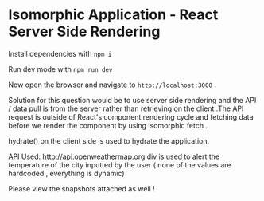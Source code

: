 # Isomorphic Application - React Server Side Rendering

Install dependencies with
```npm i```

Run dev mode with
```npm run dev```

Now open the browser and navigate to `http://localhost:3000` . 

Solution for this question would be to use server side rendering and the API / data pull is from the server rather than retrieving on the client .The API request is outside of React's component rendering cycle and fetching data before we render the component by using isomorphic fetch .

hydrate() on the client side is used to hydrate the application.

API Used: http://api.openweathermap.org
div is used to alert the temperature of the city inputted by the user ( none of the values are hardcoded , everything is dynamic)

Please view the snapshots attached as well !



